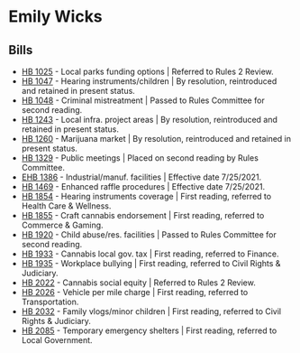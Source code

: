 # Emily Wicks
## Bills
* [HB 1025](/bill/2021-22/hb/1025/) - Local parks funding options | Referred to Rules 2 Review.
* [HB 1047](/bill/2021-22/hb/1047/) - Hearing instruments/children | By resolution, reintroduced and retained in present status.
* [HB 1048](/bill/2021-22/hb/1048/) - Criminal mistreatment | Passed to Rules Committee for second reading.
* [HB 1243](/bill/2021-22/hb/1243/) - Local infra. project areas | By resolution, reintroduced and retained in present status.
* [HB 1260](/bill/2021-22/hb/1260/) - Marijuana market | By resolution, reintroduced and retained in present status.
* [HB 1329](/bill/2021-22/hb/1329/) - Public meetings | Placed on second reading by Rules Committee.
* [EHB 1386](/bill/2021-22/ehb/1386/) - Industrial/manuf. facilities | Effective date 7/25/2021.
* [HB 1469](/bill/2021-22/hb/1469/) - Enhanced raffle procedures | Effective date 7/25/2021.
* [HB 1854](/bill/2021-22/hb/1854/) - Hearing instruments coverage | First reading, referred to Health Care & Wellness.
* [HB 1855](/bill/2021-22/hb/1855/) - Craft cannabis endorsement | First reading, referred to Commerce & Gaming.
* [HB 1920](/bill/2021-22/hb/1920/) - Child abuse/res. facilities | Passed to Rules Committee for second reading.
* [HB 1933](/bill/2021-22/hb/1933/) - Cannabis local gov. tax | First reading, referred to Finance.
* [HB 1935](/bill/2021-22/hb/1935/) - Workplace bullying | First reading, referred to Civil Rights & Judiciary.
* [HB 2022](/bill/2021-22/hb/2022/) - Cannabis social equity | Referred to Rules 2 Review.
* [HB 2026](/bill/2021-22/hb/2026/) - Vehicle per mile charge | First reading, referred to Transportation.
* [HB 2032](/bill/2021-22/hb/2032/) - Family vlogs/minor children | First reading, referred to Civil Rights & Judiciary.
* [HB 2085](/bill/2021-22/hb/2085/) - Temporary emergency shelters | First reading, referred to Local Government.
